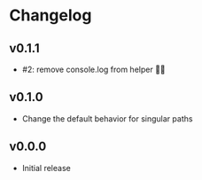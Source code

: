 # Changelog

## v0.1.1

- #2: remove console.log from helper :man_facepalming:

## v0.1.0

- Change the default behavior for singular paths

## v0.0.0

- Initial release
